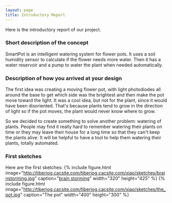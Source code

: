 ```yaml
---
layout: page
title: Introductory Report
---
```

Here is the introductory report of our project.

### Short description of the concept  
SmartPot is an intelligent watering system for flower pots. It uses a soil humidity sensor to calculate if the flower needs more water. Then it has a water reservoir and a pump to water the plant when needed automatically.


### Description of how you arrived at your design

<p>The first idea was creating a moving flower pot, with light photodiodes all around the base to get which side was the brightest and then make the pot move toward the light. It was a cool idea, but not for the plant, since it would have been disoriented. That's because plants tend to grow in the direction of light so if the pot moves, the plant would never know where to grow. </p>
<p>So we decided to create something to solve another problem: watering of plants. People may find it really hard to remember watering their plants on time or they may leave their house for a long time so that they can't keep the plants alive. It will be helpful to have a tool to help them watering their plants, totally automated.</p>


### First sketches
Here are the first sketches:
{% include figure.html image="http://tiberiog.cacsite.com/tiberiog.cacsite.com/xiao/sketches/brainstorming.jpg" caption="[brain storming](http://tiberiog.cacsite.com/tiberiog.cacsite.com/xiao/sketches/brainstorming.jpg)" width="320" height="425" %}
{% include figure.html image="http://tiberiog.cacsite.com/tiberiog.cacsite.com/xiao/sketches/the_pot.jpg" caption="The pot" width="400" height="300" %}  
